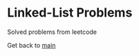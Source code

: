 # Linked-List Problems

Solved problems from leetcode

Get back to [main](https://github.com/alexpetrovan2001/LeetCodeProblems/tree/main)
